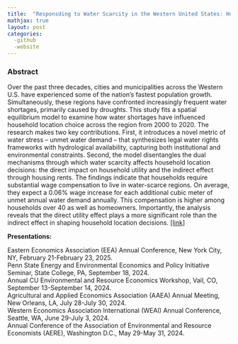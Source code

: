 ```yaml
---
title:  "Responsding to Water Scarcity in the Western United States: Household location choice and housing market feedbacks (Job market paper)"
mathjax: true
layout: post
categories: 
  -github
  -website
---
```


### Abstract
Over the past three decades, cities and municipalities across the Western U.S. have experienced some of the nation’s fastest population growth. Simultaneously, these regions have confronted increasingly frequent water shortages, primarily caused by droughts. This study fits a spatial equilibrium model to examine how water shortages have influenced household location choice across the region from 2000 to 2020. The research makes two key contributions. First, it introduces a novel metric of water stress – unmet water demand – that synthesizes legal water rights frameworks with hydrological availability, capturing both institutional and environmental constraints. Second, the model disentangles the dual mechanisms through which water scarcity affects household location decisions: the direct impact on household utility and the indirect effect through housing rents. The findings indicate that households require substantial wage compensation to live in water-scarce regions. On average, they expect a 0.06% wage increase for each additional cubic meter of unmet annual water demand annually. This compensation is higher among households over 40 as well as homeowners. Importantly, the analysis reveals that the direct utility effect plays a more significant role than the indirect effect in shaping household location decisions. [[link]](https://drive.google.com/file/d/1NWSX5Cs8RDONyLdpnox8jamZAqxofzP8/view?usp=drive_link)

**Presentations:**   

Eastern Economics Association (EEA) Annual Conference, New York City, NY, February 21-February 23, 2025.   
Penn State Energy and Environmental Economics and Policy Initiative Seminar, State College, PA, September 18, 2024.  
Annual CU Environmental and Resource Economics Workshop, Vail, CO, September 13-September 14, 2024.  
Agricultural and Applied Economics Association (AAEA) Annual Meeting, New Orleans, LA, July 28-July 30, 2024.  
Western Economics Association International (WEAI) Annual Conference, Seattle, WA, June 29-July 3, 2024.  
Annual Conference of the Association of Environmental and Resource Economists (AERE), Washington D.C., May 29-May 31, 2024.  
  
  

